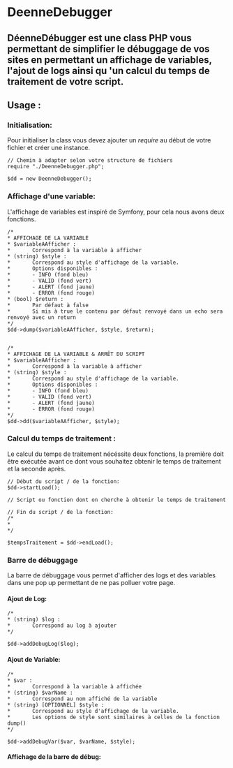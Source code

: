 # DeenneDebugger
DéenneDébugger est une class PHP vous permettant de simplifier le débuggage de vos sites en permettant un affichage de variables, l'ajout de logs ainsi qu 'un calcul du temps de traitement de votre script.
-----

## Usage :

### Initialisation:
Pour initialiser la class vous devez ajouter un *require* au début de votre fichier et créer une instance.
~~~
// Chemin à adapter selon votre structure de fichiers
require "./DeenneDebugger.php";

$dd = new DeenneDebugger();
~~~

### Affichage d'une variable:
L'affichage de variables est inspiré de Symfony, pour cela nous avons deux fonctions.
~~~
/*
* AFFICHAGE DE LA VARIABLE
* $variableAAfficher :
*       Correspond à la variable à afficher
* (string) $style :
*       Correspond au style d'affichage de la variable.
*       Options disponibles :
*       - INFO (fond bleu)
*       - VALID (fond vert)
*       - ALERT (fond jaune)
*       - ERROR (fond rouge)
* (bool) $return :
*       Par défaut à false
*       Si mis à true le contenu par défaut renvoyé dans un echo sera renvoyé avec un return
*/
$dd->dump($variableAAfficher, $style, $return);


/*
* AFFICHAGE DE LA VARIABLE & ARRÊT DU SCRIPT
* $variableAAfficher :
*       Correspond à la variable à afficher
* (string) $style :
*       Correspond au style d'affichage de la variable.
*       Options disponibles :
*       - INFO (fond bleu)
*       - VALID (fond vert)
*       - ALERT (fond jaune)
*       - ERROR (fond rouge)
*/
$dd->dd($variableAAfficher, $style);
~~~

### Calcul du temps de traitement :
Le calcul du temps de traitement nécéssite deux fonctions, la première doit être exécutée avant ce dont vous souhaitez obtenir le temps de traitement et la seconde après.
~~~
// Début du script / de la fonction:
$dd->startLoad();

// Script ou fonction dont on cherche à obtenir le temps de traitement

// Fin du script / de la fonction:
/*
*
*/

$tempsTraitement = $dd->endLoad();
~~~

### Barre de débuggage
La barre de débuggage vous permet d'afficher des logs et des variables dans une pop up permettant de ne pas polluer votre page.

#### Ajout de Log:
~~~
/*
* (string) $log :
*       Correspond au log à ajouter
*/

$dd->addDebugLog($log);
~~~

#### Ajout de Variable:
~~~
/*
* $var :
*       Correspond à la variable à affichée
* (string) $varName :
*       Correspond au nom affiché de la variable
* (string) [OPTIONNEL] $style :
*       Correspond au style d'affichage de la variable. 
*       Les options de style sont similaires à celles de la fonction dump()
*/

$dd->addDebugVar($var, $varName, $style);
~~~

#### Affichage de la barre de débug:
~~~

~~~
